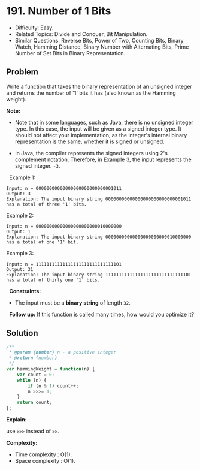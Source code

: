 # 191. Number of 1 Bits

- Difficulty: Easy.
- Related Topics: Divide and Conquer, Bit Manipulation.
- Similar Questions: Reverse Bits, Power of Two, Counting Bits, Binary Watch, Hamming Distance, Binary Number with Alternating Bits, Prime Number of Set Bits in Binary Representation.

## Problem

Write a function that takes the binary representation of an unsigned integer and returns the number of '1' bits it has (also known as the Hamming weight).

**Note:**


	
- Note that in some languages, such as Java, there is no unsigned integer type. In this case, the input will be given as a signed integer type. It should not affect your implementation, as the integer's internal binary representation is the same, whether it is signed or unsigned.
	
- In Java, the compiler represents the signed integers using 2's complement notation. Therefore, in Example 3, the input represents the signed integer. `-3`.


 
Example 1:

```
Input: n = 00000000000000000000000000001011
Output: 3
Explanation: The input binary string 00000000000000000000000000001011 has a total of three '1' bits.
```

Example 2:

```
Input: n = 00000000000000000000000010000000
Output: 1
Explanation: The input binary string 00000000000000000000000010000000 has a total of one '1' bit.
```

Example 3:

```
Input: n = 11111111111111111111111111111101
Output: 31
Explanation: The input binary string 11111111111111111111111111111101 has a total of thirty one '1' bits.
```

 
**Constraints:**


	
- The input must be a **binary string** of length `32`.


 
**Follow up:** If this function is called many times, how would you optimize it?

## Solution

```javascript
/**
 * @param {number} n - a positive integer
 * @return {number}
 */
var hammingWeight = function(n) {
    var count = 0;
    while (n) {
        if (n & 1) count++;
        n >>>= 1;
    }
    return count;
};
```

**Explain:**

use `>>>` instead of `>>`.

**Complexity:**

* Time complexity : O(1).
* Space complexity : O(1).
